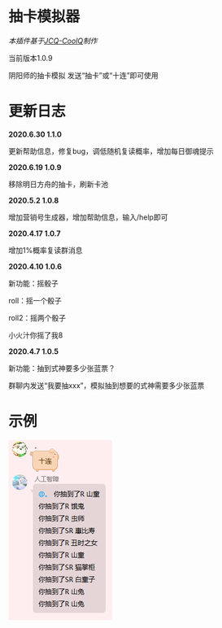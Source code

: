 # 抽卡模拟器
_本插件基于[JCQ-CoolQ](https://gitee.com/meowy/JCQ-CoolQ)制作_

当前版本1.0.9

阴阳师的抽卡模拟
发送“抽卡”或“十连”即可使用


# 更新日志

**2020.6.30 1.1.0**

更新帮助信息，修复bug，调低随机复读概率，增加每日御魂提示

**2020.6.19 1.0.9**

移除明日方舟的抽卡，刷新卡池

**2020.5.2 1.0.8**

增加营销号生成器，增加帮助信息，输入/help即可

**2020.4.17 1.0.7**

增加1%概率复读群消息

**2020.4.10 1.0.6**

新功能：摇骰子

roll：摇一个骰子

roll2：摇两个骰子

小火汁你摇了我8

**2020.4.7 1.0.5**

新功能：抽到式神要多少张蓝票？

群聊内发送“我要抽xxx”，模拟抽到想要的式神需要多少张蓝票

# 示例

![](https://raw.githubusercontent.com/Maooookai/Summon_Emulator/master/%E6%95%88%E6%9E%9C%E5%9B%BE.png)
